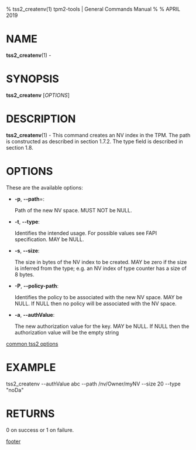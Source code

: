 % tss2_createnv(1) tpm2-tools | General Commands Manual
%
% APRIL 2019

# NAME

**tss2_createnv**(1) -

# SYNOPSIS

**tss2_createnv** [*OPTIONS*]

# DESCRIPTION

**tss2_createnv**(1) - This command creates an NV index in the TPM. The path is constructed as described in section 1.7.2. The type field is described in section 1.8.

# OPTIONS

These are the available options:

  * **-p**, **\--path**=:

    Path of the new NV space. MUST NOT be NULL.

  * **-t**, **\--type**:

    Identifies the intended usage. For possible values see FAPI specification. MAY be NULL.

  * **-s**, **\--size**:

    The size in bytes of the NV index to be created. MAY be zero if the size is inferred from the type; e.g. an NV index of type counter has a size of 8 bytes.

  * **-P**, **\--policy-path**:

    Identifies the policy to be associated with the new NV space. MAY be NULL. If NULL then no policy will be associated with the NV space.

  * **-a**, **\--authValue**:

    The new authorization value for the key. MAY be NULL. If NULL then the authorization value will be the empty string


[common tss2 options](common/tss2-options.md)

# EXAMPLE

tss2_createnv --authValue abc --path /nv/Owner/myNV --size 20 --type "noDa"

# RETURNS

0 on success or 1 on failure.

[footer](common/footer.md)
